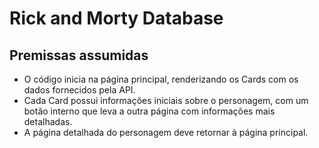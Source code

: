 # Rick and Morty Database
## Premissas assumidas
- O código inicia na página principal, renderizando os Cards com os dados fornecidos pela API.
- Cada Card possui informações iniciais sobre o personagem, com um botão interno que leva a outra página com informações mais detalhadas.
- A página detalhada do personagem deve retornar à página principal.


 

